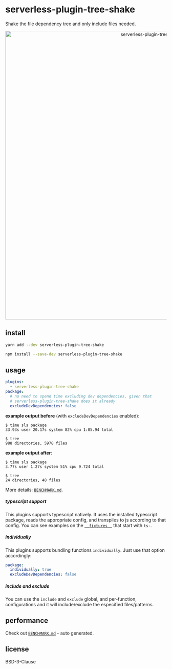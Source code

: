 # serverless-plugin-tree-shake

Shake the file dependency tree and only include files needed.

<div align="center">
  <img width="898" src="media/cover.svg" alt="serverless-plugin-tree-shake">
</div>

## install

```bash
yarn add --dev serverless-plugin-tree-shake
```

```bash
npm install --save-dev serverless-plugin-tree-shake
```

## usage

```yaml
plugins:
  - serverless-plugin-tree-shake
package:
  # no need to spend time excluding dev dependencies, given that
  # serverless-plugin-tree-shake does it already
  excludeDevDependencies: false
```

**example output before** (with `excludeDevDependencies` enabled):

```
$ time sls package
33.93s user 20.17s system 82% cpu 1:05.94 total
```

```
$ tree
988 directories, 5978 files
```

**example output after**:

```
$ time sls package
3.77s user 1.27s system 51% cpu 9.724 total
```

```
$ tree
24 directories, 48 files
```

More details: [`BENCHMARK.md`](./BENCHMARK.md).

##### typescript support

This plugins supports typescript natively. It uses the installed typescript package, reads the appropriate config, and transpiles to js according to that config. You can see examples on the [`__fixtures__`](./test/__fixtures__) that start with `ts-`.

##### individually

This plugins supports bundling functions `individually`. Just use that option accordingly:

```yaml
package:
  individually: true
  excludeDevDependencies: false
```

##### include and exclude

You can use the `include` and `exclude` global, and per-function, configurations and it will include/exclude the especified files/patterns.

## performance

Check out [`BENCHMARK.md`](./BENCHMARK.md) - auto generated.

## license

BSD-3-Clause
